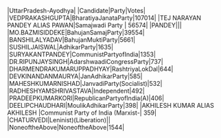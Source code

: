  
|UttarPradesh-Ayodhya|
|Candidate|Party|Votes|
|VEDPRAKASHGUPTA|BharatiyaJanataParty|107014|
|TEJ NARAYAN PANDEY ALIAS PAWAN|Samajwadi Party                   | 56574|
|PANDEY|||
|MO.BAZMISIDDEKE|BahujanSamajParty|39554|
|BANSHILALYADAV|BahujanMuktiParty|5661|
|SUSHILJAISWAL|AdhikarParty|1635|
|SURYAKANTPANDEY|CommunistPartyofIndia|1353|
|DR.RIPUNJAYSINGH|AdarshwaadiCongressParty|737|
|DHARMENDRAKUMARUPPADHYAY|RashtriyaLokDal|644|
|DEVKINANDANMAURYA|JanAdhikarParty|585|
|MAHESHKUMARNISHAD|JanvadiParty(Socialist)|532|
|RADHESHYAMSHRIVASTAVA|Independent|492|
|PRADEEPKUMARKORI|RepublicanPartyofIndia(A)|406|
|DEELIPCHAUDHARI|MoulikAdhikarParty|398|
|AKHILESH KUMAR ALIAS AKHILESH |Communist Party of India (Marxist-|   359|
|CHATURVEDI|Leninist)(Liberation)||
|NoneoftheAbove|NoneoftheAbove|1544|
